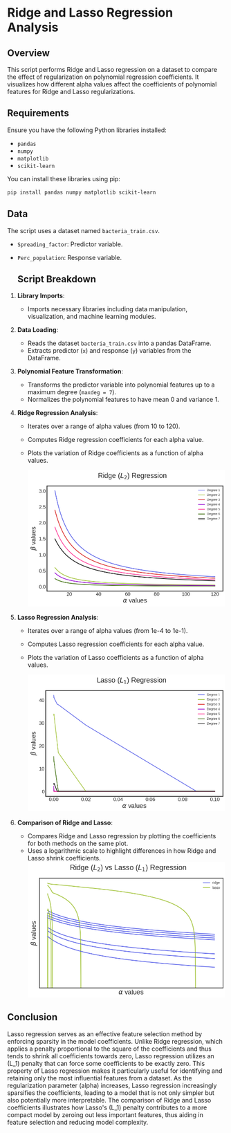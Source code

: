 # Ridge and Lasso Regression Analysis

## Overview

This script performs Ridge and Lasso regression on a dataset to compare the effect of regularization on polynomial regression coefficients. It visualizes how different alpha values affect the coefficients of polynomial features for Ridge and Lasso regularizations.

## Requirements

Ensure you have the following Python libraries installed:

- `pandas`
- `numpy`
- `matplotlib`
- `scikit-learn`

You can install these libraries using pip:

```bash
pip install pandas numpy matplotlib scikit-learn
```

## Data

The script uses a dataset named `bacteria_train.csv`.
- `Spreading_factor`: Predictor variable.
- `Perc_population`: Response variable.

  ## Script Breakdown

1. **Library Imports**:
   - Imports necessary libraries including data manipulation, visualization, and machine learning modules.

2. **Data Loading**:
   - Reads the dataset `bacteria_train.csv` into a pandas DataFrame.
   - Extracts predictor (`x`) and response (`y`) variables from the DataFrame.

3. **Polynomial Feature Transformation**:
   - Transforms the predictor variable into polynomial features up to a maximum degree (`maxdeg = 7`).
   - Normalizes the polynomial features to have mean 0 and variance 1.

4. **Ridge Regression Analysis**:
   - Iterates over a range of alpha values (from 10 to 120).
   - Computes Ridge regression coefficients for each alpha value.
   - Plots the variation of Ridge coefficients as a function of alpha values.

     ![Ridge](images/Ridge.png)

5. **Lasso Regression Analysis**:
   - Iterates over a range of alpha values (from 1e-4 to 1e-1).
   - Computes Lasso regression coefficients for each alpha value.
   - Plots the variation of Lasso coefficients as a function of alpha values.
     
     ![Lasso](images/Lasso.png)

6. **Comparison of Ridge and Lasso**:
   - Compares Ridge and Lasso regression by plotting the coefficients for both methods on the same plot.
   - Uses a logarithmic scale to highlight differences in how Ridge and Lasso shrink coefficients.
     ![Logscale](images/Logscale.png)

  ## Conclusion

Lasso regression serves as an effective feature selection method by enforcing sparsity in the model coefficients. Unlike Ridge regression, which applies a penalty proportional to the square of the coefficients and thus tends to shrink all coefficients towards zero, Lasso regression utilizes an \(L_1\) penalty that can force some coefficients to be exactly zero. This property of Lasso regression makes it particularly useful for identifying and retaining only the most influential features from a dataset. As the regularization parameter (alpha) increases, Lasso regression increasingly sparsifies the coefficients, leading to a model that is not only simpler but also potentially more interpretable. The comparison of Ridge and Lasso coefficients illustrates how Lasso's \(L_1\) penalty contributes to a more compact model by zeroing out less important features, thus aiding in feature selection and reducing model complexity.





